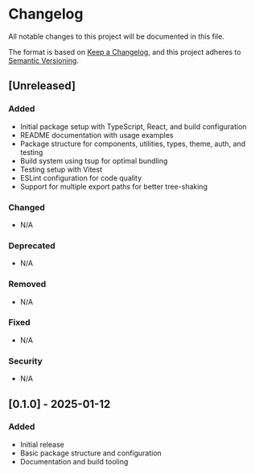 # Changelog

All notable changes to this project will be documented in this file.

The format is based on [Keep a Changelog](https://keepachangelog.com/en/1.0.0/),
and this project adheres to [Semantic Versioning](https://semver.org/spec/v2.0.0.html).

## [Unreleased]

### Added
- Initial package setup with TypeScript, React, and build configuration
- README documentation with usage examples
- Package structure for components, utilities, types, theme, auth, and testing
- Build system using tsup for optimal bundling
- Testing setup with Vitest
- ESLint configuration for code quality
- Support for multiple export paths for better tree-shaking

### Changed
- N/A

### Deprecated
- N/A

### Removed
- N/A

### Fixed
- N/A

### Security
- N/A

## [0.1.0] - 2025-01-12

### Added
- Initial release
- Basic package structure and configuration
- Documentation and build tooling